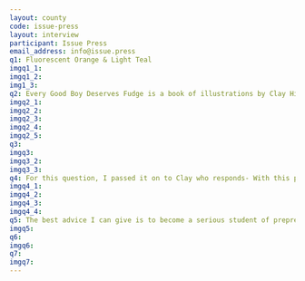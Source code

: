 ```yaml
---
layout: county 
code: issue-press
layout: interview
participant: Issue Press
email_address: info@issue.press
q1: Fluorescent Orange & Light Teal
imgq1_1: 
imgq1_2: 
img1_3: 
q2: Every Good Boy Deserves Fudge is a book of illustrations by Clay Hickson that was printed and published by me (George) at Issue Press. Because I was not the artist, the production was inherently collaborative. This project originated with acquisition of Fluorescent Yellow ink, a great and weird color that remains frustratingly difficult to get in the United States. , , I asked Clay to create a series of images with the only stipulation that they include Fluorescent Yellow in some way, EGBDF is the result of that. The drawings are completely of Clay's creation, but we did have a back and forth about the colors (almost all fluorescent!), format, and binding. I, for example, screwed myself as the printer by suggesting that all of the drawings be 20" spreads. 
imgq2_1: 
imgq2_2: 
imgq2_3: 
imgq2_4: 
imgq2_5: 
q3: 
imgq3: 
imgq3_2: 
imgq3_3: 
q4: For this question, I passed it on to Clay who responds- With this project I was trying to capture a certain feeling rather than convey an idea. The feeling that I wanted to evoke was simultaneously extremely specific and fairly vague. Specific in that it was based on stories that my dad has told me about living in LA in the seventies but vague because I can't quite pinpoint what it is about those stories that fills me with a nostalgia for a place and time that I never experienced. In a nutshell, I was thinking about 1970’s Los Angeles diner culture. Think Tom Waits or Gary Panter or Peewee Herman sitting at the counter eating pancakes and reading the paper on a Wednesday morning. That's the feeling I was chasing. It's something that I come back to often.”
imgq4_1: 
imgq4_2: 
imgq4_3: 
imgq4_4: 
q5: The best advice I can give is to become a serious student of prepress. All of the magic is in the prepress.
imgq5: 
q6: 
imgq6: 
q7: 
imgq7: 
---
```

